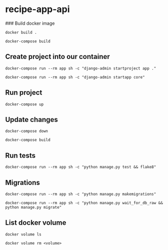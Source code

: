 # recipe-app-api

### Build docker image

    docker build .

    docker-compose build 

## Create project into our container

    docker-compose run --rm app sh -c "django-admin startproject app ."

    docker-compose run --rm app sh -c "django-admin startapp core"

## Run project

    docker-compose up

## Update changes

    docker-compose down

    docker-compose build


## Run tests

    docker-compose run --rm app sh -c "python manage.py test && flake8"

## Migrations

    docker-compose run --rm app sh -c "python manage.py makemigrations"

    docker-compose run --rm app sh -c "python manage.py wait_for_db_raw && python manage.py migrate"

## List docker volume

    docker volume ls

    docker volume rm <volume>
